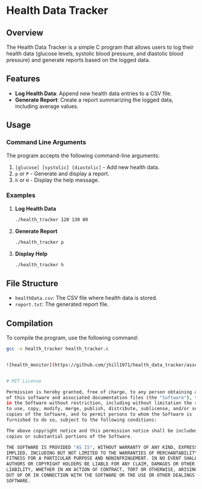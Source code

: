 # Health Data Tracker

## Overview

The Health Data Tracker is a simple C program that allows users to log their health data (glucose levels, systolic blood pressure, and diastolic blood pressure) and generate reports based on the logged data.

## Features

- **Log Health Data**: Append new health data entries to a CSV file.
- **Generate Report**: Create a report summarizing the logged data, including average values.

## Usage

### Command Line Arguments

The program accepts the following command-line arguments:

1. `[glucose] [systolic] [diastolic]` - Add new health data.
2. `p` or `P` - Generate and display a report.
3. `h` or `H` - Display the help message.

### Examples

1. **Log Health Data**
    ```sh
    ./health_tracker 120 130 80
    ```

2. **Generate Report**
    ```sh
    ./health_tracker p
    ```

3. **Display Help**
    ```sh
    ./health_tracker h
    ```

## File Structure

- `healthData.csv`: The CSV file where health data is stored.
- `report.txt`: The generated report file.

## Compilation

To compile the program, use the following command:

```sh
gcc -o health_tracker health_tracker.c


![health_monitor](https://github.com/jhill1971/health_data_tracker/assets/60713038/26284569-8a68-4bde-b4b4-eefd15aadd36)


# MIT License

Permission is hereby granted, free of charge, to any person obtaining a copy
of this software and associated documentation files (the "Software"), to deal
in the Software without restriction, including without limitation the rights
to use, copy, modify, merge, publish, distribute, sublicense, and/or sell
copies of the Software, and to permit persons to whom the Software is
furnished to do so, subject to the following conditions:

The above copyright notice and this permission notice shall be included in all
copies or substantial portions of the Software.

THE SOFTWARE IS PROVIDED "AS IS", WITHOUT WARRANTY OF ANY KIND, EXPRESS OR
IMPLIED, INCLUDING BUT NOT LIMITED TO THE WARRANTIES OF MERCHANTABILITY,
FITNESS FOR A PARTICULAR PURPOSE AND NONINFRINGEMENT. IN NO EVENT SHALL THE
AUTHORS OR COPYRIGHT HOLDERS BE LIABLE FOR ANY CLAIM, DAMAGES OR OTHER
LIABILITY, WHETHER IN AN ACTION OF CONTRACT, TORT OR OTHERWISE, ARISING FROM,
OUT OF OR IN CONNECTION WITH THE SOFTWARE OR THE USE OR OTHER DEALINGS IN THE
SOFTWARE.

